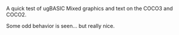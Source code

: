 A quick test of ugBASIC Mixed graphics and text on the COCO3 and COCO2.

Some odd behavior is seen... but really nice.


